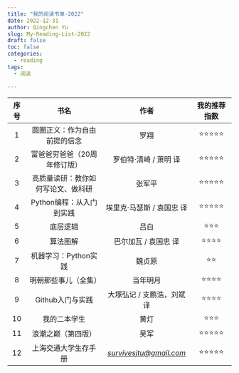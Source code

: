 ```yaml
---
title: "我的阅读书单-2022"
date: 2022-12-31
author: Qingchen Yu
slug: My-Reading-List-2022
draft: false
toc: false
categories:
  - reading
tags:
  - 阅读

---
```


| 序号 |                书名                |            作者            |               我的推荐指数               |
| :--: | :--------------------------------: | :------------------------: | :--------------------------------------: |
|  1   |    圆圈正义：作为自由前提的信念    |            罗翔            | &#11088;&#11088;&#11088;&#11088;&#11088; |
|  2   |    富爸爸穷爸爸（20周年修订版）    |   罗伯特·清崎 / 萧明 译    | &#11088;&#11088;&#11088;&#11088;&#11088; |
|  3   | 高质量读研：教你如何写论文、做科研 |           张军平           | &#11088;&#11088;&#11088;&#11088;&#11088; |
|  4   |      Python编程：从入门到实践      | 埃里克·马瑟斯 / 袁国忠 译  | &#11088;&#11088;&#11088;&#11088;&#11088; |
|  5   |              底层逻辑              |            吕白            |         &#11088;&#11088;&#11088;         |
|  6   |              算法图解              |    巴尔加瓦 / 袁国忠 译    |     &#11088;&#11088;&#11088;&#11088;     |
|  7   |        机器学习：Python实践        |           魏贞原           |             &#11088;&#11088;             |
|  8   |        明朝那些事儿（全集）        |          当年明月          |     &#11088;&#11088;&#11088;&#11088;     |
|  9   |          Github入门与实践          | 大塚弘记 / 支鹏浩，刘斌 译 |     &#11088;&#11088;&#11088;&#11088;     |
|  10  |            我的二本学生            |            黄灯            |         &#11088;&#11088;&#11088;         |
|  11  |         浪潮之巅（第四版）         |            吴军            | &#11088;&#11088;&#11088;&#11088;&#11088; |
|  12  |        上海交通大学生存手册        |  *survivesjtu@gmail.com*   | &#11088;&#11088;&#11088;&#11088;&#11088; |


